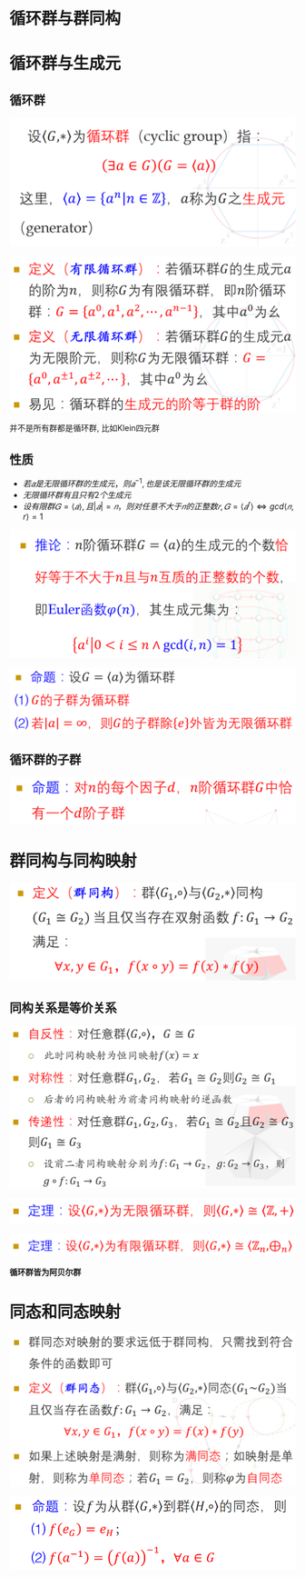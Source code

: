 # 循环群与群同构

# 循环群与生成元

## 循环群

![](./images/2020-12-03-10-30-54.png)

![](./images/2020-12-03-10-31-29.png)

并不是所有群都是循环群, 比如Klein四元群

## 性质

* $若𝑎是无限循环群的生成元，则𝑎^{-1}, 也是该无限循环群的生成元$
* $无限循环群有且只有2个生成元$
* $设有限群𝐺=\langle 𝑎 \rangle, 且|𝑎|=𝑛，则对任意不大于𝑛的正整数𝑟,𝐺=\langle 𝑎^r\rangle⇔gcd\langle 𝑛,r \rangle=1$

![](./images/2020-12-03-10-53-49.png)

![](./images/2020-12-03-10-56-19.png)

## 循环群的子群

![](./images/2020-12-03-11-21-48.png)

# 群同构与同构映射

![](./images/2020-12-03-11-24-06.png)

## 同构关系是等价关系

![](./images/2020-12-03-11-32-11.png)

![](./images/2020-12-03-11-53-11.png)

![](./images/2020-12-03-11-54-44.png)

**循环群皆为阿贝尔群**

# 同态和同态映射

![](./images/2020-12-03-11-35-26.png)

![](./images/2020-12-03-11-37-47.png)

